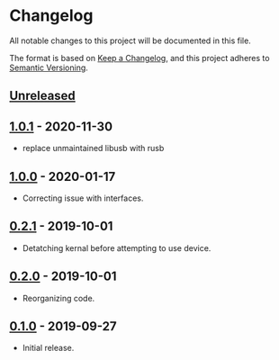 # Changelog

All notable changes to this project will be documented in this file.

The format is based on [Keep a Changelog](https://keepachangelog.com/en/1.0.0/),
and this project adheres to [Semantic Versioning](https://semver.org/spec/v2.0.0.html).

## [Unreleased]

## [1.0.1] - 2020-11-30

- replace unmaintained libusb with rusb

## [1.0.0] - 2020-01-17

- Correcting issue with interfaces.

## [0.2.1] - 2019-10-01

- Detatching kernal before attempting to use device.

## [0.2.0] - 2019-10-01

- Reorganizing code.

## [0.1.0] - 2019-09-27

- Initial release.

[Unreleased]: https://github.com/dadleyy/blinkrs/compare/v1.0.1...HEAD
[1.0.1]: https://github.com/dadleyy/blinkrs/compare/v1.0.0...v1.0.1
[1.0.0]: https://github.com/dadleyy/blinkrs/compare/v0.2.1...v1.0.0
[0.2.1]: https://github.com/dadleyy/blinkrs/compare/v0.2.0...v0.2.1
[0.2.0]: https://github.com/dadleyy/blinkrs/compare/v0.1.0...v0.2.0
[0.1.0]: https://github.com/dadleyy/blinkrs/releases/tag/v0.1.0
